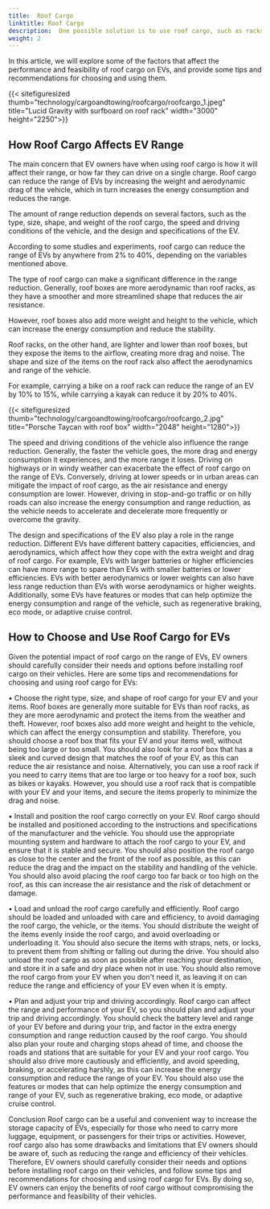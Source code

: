 ```yaml
---
title:  Roof Cargo
linktitle: Roof Cargo
description:  One possible solution is to use roof cargo, such as racks or boxes, to increase the storage capacity of EVs. Roof cargo can be useful for transporting items that are bulky, heavy, or irregularly shaped, such as skis, bikes, kayaks, or tents. However, roof cargo also has some drawbacks and limitations that EV owners should be aware of before installing them on their vehicles.
weight: 2
---
```

<!-- markdownlint-disable MD033 -->

In this article, we will explore some of the factors that affect the performance and feasibility of roof cargo on EVs, and provide some tips and recommendations for choosing and using them.

{{< sitefiguresized thumb="technology/cargoandtowing/roofcargo/roofcargo_1.jpeg" title="Lucid Gravity with surfboard on roof rack" width="3000" height="2250">}}

## How Roof Cargo Affects EV Range

The main concern that EV owners have when using roof cargo is how it will affect their range, or how far they can drive on a single charge. Roof cargo can reduce the range of EVs by increasing the weight and aerodynamic drag of the vehicle, which in turn increases the energy consumption and reduces the range. 

The amount of range reduction depends on several factors, such as the type, size, shape, and weight of the roof cargo, the speed and driving conditions of the vehicle, and the design and specifications of the EV.

According to some studies and experiments, roof cargo can reduce the range of EVs by anywhere from 2% to 40%, depending on the variables mentioned above.

The type of roof cargo can make a significant difference in the range reduction. Generally, roof boxes are more aerodynamic than roof racks, as they have a smoother and more streamlined shape that reduces the air resistance. 

However, roof boxes also add more weight and height to the vehicle, which can increase the energy consumption and reduce the stability.

Roof racks, on the other hand, are lighter and lower than roof boxes, but they expose the items to the airflow, creating more drag and noise. The shape and size of the items on the roof rack also affect the aerodynamics and range of the vehicle.

For example, carrying a bike on a roof rack can reduce the range of an EV by 10% to 15%, while carrying a kayak can reduce it by 20% to 40%.


{{< sitefiguresized thumb="technology/cargoandtowing/roofcargo/roofcargo_2.jpg" title="Porsche Taycan with roof box" width="2048" height="1280">}}

The speed and driving conditions of the vehicle also influence the range reduction. Generally, the faster the vehicle goes, the more drag and energy consumption it experiences, and the more range it loses. Driving on highways or in windy weather can exacerbate the effect of roof cargo on the range of EVs. Conversely, driving at lower speeds or in urban areas can mitigate the impact of roof cargo, as the air resistance and energy consumption are lower. However, driving in stop-and-go traffic or on hilly roads can also increase the energy consumption and range reduction, as the vehicle needs to accelerate and decelerate more frequently or overcome the gravity.

The design and specifications of the EV also play a role in the range reduction. Different EVs have different battery capacities, efficiencies, and aerodynamics, which affect how they cope with the extra weight and drag of roof cargo. For example, EVs with larger batteries or higher efficiencies can have more range to spare than EVs with smaller batteries or lower efficiencies. EVs with better aerodynamics or lower weights can also have less range reduction than EVs with worse aerodynamics or higher weights. Additionally, some EVs have features or modes that can help optimize the energy consumption and range of the vehicle, such as regenerative braking, eco mode, or adaptive cruise control.

## How to Choose and Use Roof Cargo for EVs

Given the potential impact of roof cargo on the range of EVs, EV owners should carefully consider their needs and options before installing roof cargo on their vehicles. Here are some tips and recommendations for choosing and using roof cargo for EVs:

•  Choose the right type, size, and shape of roof cargo for your EV and your items. Roof boxes are generally more suitable for EVs than roof racks, as they are more aerodynamic and protect the items from the weather and theft. However, roof boxes also add more weight and height to the vehicle, which can affect the energy consumption and stability. Therefore, you should choose a roof box that fits your EV and your items well, without being too large or too small. You should also look for a roof box that has a sleek and curved design that matches the roof of your EV, as this can reduce the air resistance and noise. Alternatively, you can use a roof rack if you need to carry items that are too large or too heavy for a roof box, such as bikes or kayaks. However, you should use a roof rack that is compatible with your EV and your items, and secure the items properly to minimize the drag and noise.

•  Install and position the roof cargo correctly on your EV. Roof cargo should be installed and positioned according to the instructions and specifications of the manufacturer and the vehicle. You should use the appropriate mounting system and hardware to attach the roof cargo to your EV, and ensure that it is stable and secure. You should also position the roof cargo as close to the center and the front of the roof as possible, as this can reduce the drag and the impact on the stability and handling of the vehicle. You should also avoid placing the roof cargo too far back or too high on the roof, as this can increase the air resistance and the risk of detachment or damage.

•  Load and unload the roof cargo carefully and efficiently. Roof cargo should be loaded and unloaded with care and efficiency, to avoid damaging the roof cargo, the vehicle, or the items. You should distribute the weight of the items evenly inside the roof cargo, and avoid overloading or underloading it. You should also secure the items with straps, nets, or locks, to prevent them from shifting or falling out during the drive. You should also unload the roof cargo as soon as possible after reaching your destination, and store it in a safe and dry place when not in use. You should also remove the roof cargo from your EV when you don't need it, as leaving it on can reduce the range and efficiency of your EV even when it is empty.

•  Plan and adjust your trip and driving accordingly. Roof cargo can affect the range and performance of your EV, so you should plan and adjust your trip and driving accordingly. You should check the battery level and range of your EV before and during your trip, and factor in the extra energy consumption and range reduction caused by the roof cargo. You should also plan your route and charging stops ahead of time, and choose the roads and stations that are suitable for your EV and your roof cargo. You should also drive more cautiously and efficiently, and avoid speeding, braking, or accelerating harshly, as this can increase the energy consumption and reduce the range of your EV. You should also use the features or modes that can help optimize the energy consumption and range of your EV, such as regenerative braking, eco mode, or adaptive cruise control.

Conclusion
Roof cargo can be a useful and convenient way to increase the storage capacity of EVs, especially for those who need to carry more luggage, equipment, or passengers for their trips or activities. However, roof cargo also has some drawbacks and limitations that EV owners should be aware of, such as reducing the range and efficiency of their vehicles. Therefore, EV owners should carefully consider their needs and options before installing roof cargo on their vehicles, and follow some tips and recommendations for choosing and using roof cargo for EVs. By doing so, EV owners can enjoy the benefits of roof cargo without compromising the performance and feasibility of their vehicles.